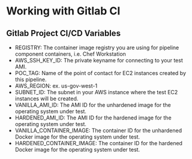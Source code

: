 # Working with Gitlab CI

## Gitlab Project CI/CD Variables

- REGISTRY: The container image registry you are using for pipeline component containers, i.e. Chef Workstation
- AWS_SSH_KEY_ID: The private keyname for connecting to your test AMI.
- POC_TAG: Name of the point of contact for EC2 instances created by this pipeline.
- AWS_REGION: ex. us-gov-west-1
- SUBNET_ID: The subnet in your AWS instance where the test EC2 instances will be created.
- VANILLA_AMI_ID: The AMI ID for the unhardened image for the operating system under test.
- HARDENED_AMI_ID: The AMI ID for the hardened image for the operating system under test.
- VANILLA_CONTAINER_IMAGE: The container ID for the unhardened Docker image for the operating system under test. 
- HARDENED_CONTAINER_IMAGE: The container ID for the hardened Docker image for the operating system under test. 
